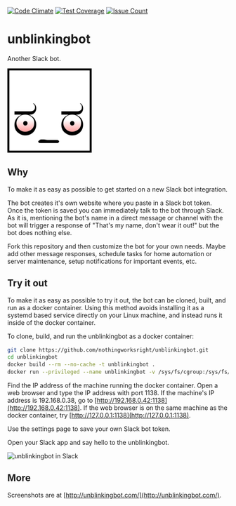 [![Code Climate](https://codeclimate.com/github/nothingworksright/unblinkingbot/badges/gpa.svg)](https://codeclimate.com/github/nothingworksright/unblinkingbot) [![Test Coverage](https://codeclimate.com/github/nothingworksright/unblinkingbot/badges/coverage.svg)](https://codeclimate.com/github/nothingworksright/unblinkingbot/coverage) [![Issue Count](https://codeclimate.com/github/nothingworksright/unblinkingbot/badges/issue_count.svg)](https://codeclimate.com/github/nothingworksright/unblinkingbot)

# unblinkingbot  

Another Slack bot.  

![unblinkingbot logo](public/images/android-chrome-192x192.png "unblinkingbot logo")

## Why

To make it as easy as possible to get started on a new Slack bot integration.  

The bot creates it's own website where you paste in a Slack bot token. Once the token is saved you can immediately talk to the bot through Slack. As it is, mentioning the bot's name in a direct message or channel with the bot will trigger a response of "That's my name, don't wear it out!" but the bot does nothing else.  

Fork this repository and then customize the bot for your own needs. Maybe add other message responses, schedule tasks for home automation or server maintenance, setup notifications for important events, etc. 

## Try it out  

To make it as easy as possible to try it out, the bot can be cloned, built, and run as a docker container. Using this method avoids installing it as a systemd based service directly on your Linux machine, and instead runs it inside of the docker container.

To clone, build, and run the unblinkingbot as a docker container:  

```Bash
git clone https://github.com/nothingworksright/unblinkingbot.git
cd unblinkingbot
docker build --rm --no-cache -t unblinkingbot .
docker run --privileged --name unblinkingbot -v /sys/fs/cgroup:/sys/fs/cgroup:ro -p 1138:1138 -d unblinkingbot
```

Find the IP address of the machine running the docker container. Open a web browser and type the IP address with port 1138. If the machine's IP address is 192.168.0.38, go to [http://192.168.0.42:1138](http://192.168.0.42:1138). If the web browser is on the same machine as the docker container, try [http://127.0.0.1:1138](http://127.0.0.1:1138).  

Use the settings page to save your own Slack bot token.  

Open your Slack app and say hello to the unblinkingbot.

![unblinkingbot in Slack](https://raw.githubusercontent.com/nothingworksright/unblinkingbot/gh-pages/slack.png "unblinkingbot in Slack")

## More  

Screenshots are at [http://unblinkingbot.com/](http://unblinkingbot.com/).

